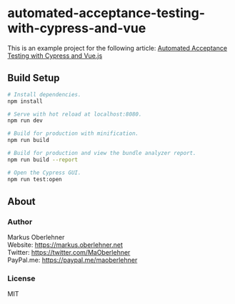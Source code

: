 # automated-acceptance-testing-with-cypress-and-vue

This is an example project for the following article: [Automated Acceptance Testing with Cypress and Vue.js](https://markus.oberlehner.net/blog/automated-acceptance-testing-with-cypress-and-vue-network-stubs-and-timers)

## Build Setup

``` bash
# Install dependencies.
npm install

# Serve with hot reload at localhost:8080.
npm run dev

# Build for production with minification.
npm run build

# Build for production and view the bundle analyzer report.
npm run build --report

# Open the Cypress GUI.
npm run test:open
```

## About

### Author

Markus Oberlehner  
Website: https://markus.oberlehner.net  
Twitter: https://twitter.com/MaOberlehner  
PayPal.me: https://paypal.me/maoberlehner

### License

MIT
